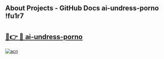 ## About Projects - GitHub Docs ai-undress-porno !fu1r7

# <h2><a href="https://andorid.site?title=ai-undress-porno&ref=13PRO">🔗👉 🔴 ai-undress-porno</a></h2>

[![acn](https://github.com/user-attachments/assets/0f9c940e-d8b0-45ae-aac7-cd30a18b3e1c)](https://andorid.site?title=ai-undress-porno&ref=13PRO)

